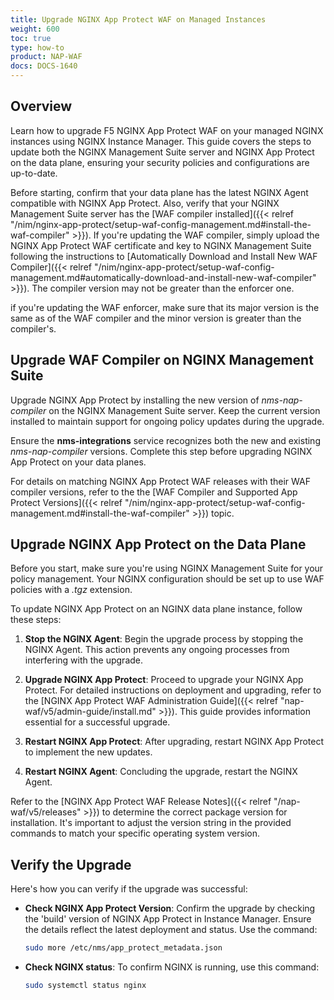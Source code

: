 ```yaml
---
title: Upgrade NGINX App Protect WAF on Managed Instances
weight: 600
toc: true
type: how-to
product: NAP-WAF
docs: DOCS-1640
---
```


## Overview

Learn how to upgrade F5 NGINX App Protect WAF on your managed NGINX instances using NGINX Instance Manager. This guide covers the steps to update both the NGINX Management Suite server and NGINX App Protect on the data plane, ensuring your security policies and configurations are up-to-date.

Before starting, confirm that your data plane has the latest NGINX Agent compatible with NGINX App Protect. Also, verify that your NGINX Management Suite server has the [WAF compiler installed]({{< relref "/nim/nginx-app-protect/setup-waf-config-management.md#install-the-waf-compiler" >}}). If you're updating the WAF compiler, simply upload the NGINX App Protect WAF certificate and key to NGINX Management Suite following the instructions to [Automatically Download and Install New WAF Compiler]({{< relref "/nim/nginx-app-protect/setup-waf-config-management.md#automatically-download-and-install-new-waf-compiler" >}}). The compiler version may not be greater than the enforcer one.

if you're updating the WAF enforcer, make sure that its major version is the same as of the WAF compiler and the minor version is greater than the compiler's.

## Upgrade WAF Compiler on NGINX Management Suite

Upgrade NGINX App Protect by installing the new version of _nms-nap-compiler_ on the NGINX Management Suite server. Keep the current version installed to maintain support for ongoing policy updates during the upgrade.

Ensure the **nms-integrations** service recognizes both the new and existing _nms-nap-compiler_ versions. Complete this step before upgrading NGINX App Protect on your data planes.

For details on matching NGINX App Protect WAF releases with their WAF compiler versions, refer to the the [WAF Compiler and Supported App Protect Versions]({{< relref "/nim/nginx-app-protect/setup-waf-config-management.md#install-the-waf-compiler" >}}) topic.

## Upgrade NGINX App Protect on the Data Plane

Before you start, make sure you're using NGINX Management Suite for your policy management. Your NGINX configuration should be set up to use WAF policies with a _.tgz_ extension.

To update NGINX App Protect on an NGINX data plane instance, follow these steps:

1. **Stop the NGINX Agent**: Begin the upgrade process by stopping the NGINX Agent. This action prevents any ongoing processes from interfering with the upgrade.

2. **Upgrade NGINX App Protect**: Proceed to upgrade your NGINX App Protect. For detailed instructions on deployment and upgrading, refer to the [NGINX App Protect WAF Administration Guide]({{< relref "nap-waf/v5/admin-guide/install.md" >}}). This guide provides information essential for a successful upgrade.

3. **Restart NGINX App Protect**: After upgrading, restart NGINX App Protect to implement the new updates.

4. **Restart NGINX Agent**: Concluding the upgrade, restart the NGINX Agent.

Refer to the [NGINX App Protect WAF Release Notes]({{< relref "/nap-waf/v5/releases" >}}) to determine the correct package version for installation. It's important to adjust the version string in the provided commands to match your specific operating system version.

## Verify the Upgrade

Here's how you can verify if the upgrade was successful:

- **Check NGINX App Protect Version**: Confirm the upgrade by checking the 'build' version of NGINX App Protect in Instance Manager. Ensure the details reflect the latest deployment and status. Use the command:

   ``` bash
   sudo more /etc/nms/app_protect_metadata.json
   ```

- **Check NGINX status**: To confirm NGINX is running, use this command:

   ``` bash
   sudo systemctl status nginx
   ```
